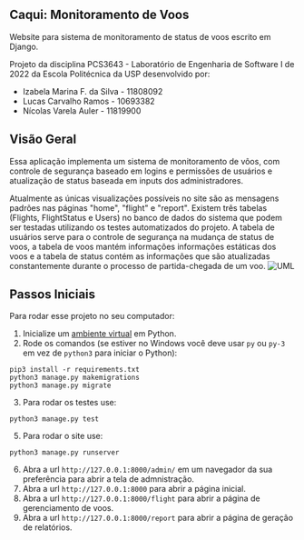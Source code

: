 ## Caqui: Monitoramento de Voos
Website para sistema de monitoramento de status de voos escrito em Django.

Projeto da disciplina PCS3643 - Laboratório de Engenharia de Software I de 2022 da Escola Politécnica da USP desenvolvido por:
  * Izabela Marina F. da Silva - 11808092
  * Lucas Carvalho Ramos - 10693382
  * Nícolas Varela Auler - 11819900

## Visão Geral
Essa aplicação implementa um sistema de monitoramento de vôos, com controle de segurança baseado em logins e permissões de usuários e atualização de status baseada em inputs dos administradores.

Atualmente as únicas visualizações possíveis no site são as mensagens padrões nas páginas "home", "flight" e "report".
Existem três tabelas (Flights, FlightStatus e Users) no banco de dados do sistema que podem ser testadas utilizando os testes automatizados do projeto.
A tabela de usuários serve para o controle de segurança na mudança de status de voos, a tabela de voos mantém informações informações estáticas dos voos e a tabela de status contém as informações que são atualizadas constantemente durante o processo de partida-chegada de um voo.
![UML](img/uml.png)

## Passos Iniciais
Para rodar esse projeto no seu computador:
1.  Inicialize um [ambiente virtual](https://developer.mozilla.org/en-US/docs/Learn/Server-side/Django/development_environment) em Python.
2.  Rode os comandos (se estiver no Windows você deve usar  ```py``` ou ```py-3``` em vez de ```python3``` para iniciar o Python):
```
pip3 install -r requirements.txt
python3 manage.py makemigrations
python3 manage.py migrate
```
3. Para rodar os testes use:
```
python3 manage.py test
```
5. Para rodar o site use:
```
python3 manage.py runserver
```
6. Abra a url ```http://127.0.0.1:8000/admin/``` em um navegador da sua preferência para abrir a tela de admnistração.
7. Abra a url ```http://127.0.0.1:8000``` para abrir a página inicial.
8. Abra a url ```http://127.0.0.1:8000/flight``` para abrir a página de gerenciamento de voos.
9. Abra a url ```http://127.0.0.1:8000/report``` para abrir a página de geração de relatórios.
